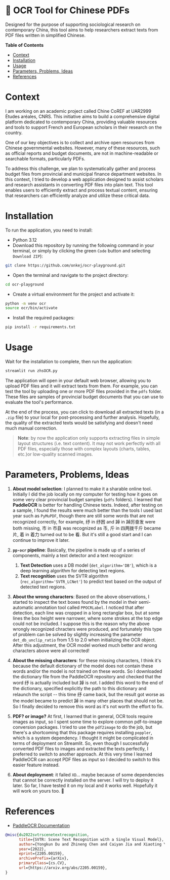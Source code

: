 📄 OCR Tool for Chinese PDFs
============================== 

Designed for the purpose of supporting sociological research on contemporary China, this tool aims to help researchers extract texts from PDF files written in simplified Chinese.


**Table of Contents**
- [Context](#context)
- [Installation](#installation)
- [Usage](#usage)
- [Parameters, Problems, Ideas](#parameters-problems-ideas)
- [References](#references)


# Context
I am working on an academic project called Chine CoREF at UAR2999 Études aréales, CNRS. This initiative aims to build a comprehensive digital platform dedicated to contemporary China, providing valuable resources and tools to support French and European scholars in their research on the country.

One of our key objectives is to collect and archive open resources from Chinese governmental websites. However, many of these resources, such as official reports and budget documents, are not in machine-readable or searchable formats, particularly PDFs. 

To address this challenge, we plan to systematically gather and process budget files from provincial and municipal finance department websites. In this context, I tried to develop a web application designed to assist scholars and research assistants in converting PDF files into plain text. This tool enables users to efficiently extract and process textual content, ensuring that researchers can efficiently analyze and utilize these critical data.

# Installation
To run the application, you need to install:
- Python 3.12
- Download this repository by running the following command in your terminal, or simply by clicking the green `Code` button and selecting `Download ZIP`):
```bash
git clone https://github.com/onkej/ocr-playground.git
```
- Open the terminal and navigate to the project directory:
```bash
cd ocr-playground
```
- Create a virtual environment for the project and activate it:
```bash
python -m venv ocr
source ocr/bin/activate
```
- Install the required packages:
```bash
pip install -r requirements.txt
```

# Usage
Wait for the installation to complete, then run the application:
```bash
streamlit run zhsOCR.py
```

The application will open in your default web browser, allowing you to upload PDF files and it will extract texts from them. For example, you can test the tool by uploading one or more PDF files provided in the `pdfs` folder. These files are samples of provincial budget documents that you can use to evaluate the tool's performance.

At the end of the process, you can click to download all extracted texts (in a `.zip` file) to your local for post-processing and further analysis. Hopefully, the quality of the extracted texts would be satisfying and doesn't need much manual correction.

> **Note**: by now the application only supports extracting files in simple layout structures (i.e. text content). It may not work perfectly with all PDF files, especially those with complex layouts (charts, tables, etc.)or low-quality scanned images. 


# Parameters, Problems, Ideas

1. **About model selection**: I planned to make it a sharable online tool. Initially I did the job locally on my computer for testing how it goes on some very clear provincial budget samples (`pdfs` folders). I learned that **PaddleOCR** is better for handling Chinese texts. Indeed, after testing on a sample, I found the results were much better than the tools I used last year such as `PyMuPDF`, though there are still some words that are not recognized correctly, for example, 纾 in 纾困 and 踔 in 踔厉奋发 were both missing, 市 in 市县 was recognized as 币, 斤 in 四两拨千斤 became 片, 着 in 着力 turned out to be 看. But it's still a good start and I can continue to improve it later.

2. **`pp-ocr` pipeline**: Basically, the pipeline is made up of a series of components, mainly a text detector and a text recognizor:
   1. **Text Detection** uses a DB model (`det_algorithm='DB'`), which is a deep learning algorithm for detecting text regions.  
   2. **Text recognition** uses the SVTR algorithm (`rec_algorithm='SVTR_LCNet'`) to predict text based on the output of detected text regions. 
   
3. **About the wrong characters**: Based on the above observations, I started to inspect the text boxes found by the model in their semi-automatic annotation tool called `PPOCRLabel`. I noticed that after detection, each line was cropped in a long rectanglar box, but at some lines the box height were narrower, where some strokes at the top edge could not be included. I suppose this is the reason why the above wrongly recognized chracters were produced, and fortunately this type of problem can be solved by slightly increasing the parameter `det_db_unclip_ratio` from 1.5 to 2.0 when initializing the OCR object. After this adjustment, the OCR model worked much better and wrong characters above were all corrected!

4. **About the missing characters**: for these missing characters, I think it's because the default dictionary of the model does not contain these words and/or the model is not trained on these words. So I downloaded the dictionary file from the PaddleOCR repository and checked that the word 纾 is actually included but 踔 is not. I added this word to the end of the dictionary, specified explicitly the path to this dictionary and relaunch the script -- this time 纾 came back, but the result got worse as the model became to predict 踔 in many other places that should not be. So I finally decided to remove this word as it's not worth the effort to fix.


5. **PDF? or image?** At first, I learned that in general, OCR tools require images as input, so I spent some time to explore common pdf-to-image conversion packages. I tried to use the `pdf2image` to do the job, but there's a shortcoming that this package requires installing `poppler`, which is a system dependency. I thought it might be complicated in terms of deployment on Streamlit. So, even though I successfully converted PDF files to images and extracted the texts perfectly, I preferred to switch to another approach. At this very time I learned PaddleOCR can accept PDF files as input so I decided to switch to this easier feature instead.

6. **About deployment**: it failed `XD`... maybe because of some dependencies that cannot be correctly installed on the server. I will try to deploy it later. So far, I have tested it on my local and it works well. Hopefully it will work on yours too. 🤪


# References
- [PaddleOCR Documentation](https://paddlepaddle.github.io/PaddleOCR/latest/ppocr/overview.html)
```bibtex
@misc{du2022svtrscenetextrecognition,
      title={SVTR: Scene Text Recognition with a Single Visual Model}, 
      author={Yongkun Du and Zhineng Chen and Caiyan Jia and Xiaoting Yin and Tianlun Zheng and Chenxia Li and Yuning Du and Yu-Gang Jiang},
      year={2022},
      eprint={2205.00159},
      archivePrefix={arXiv},
      primaryClass={cs.CV},
      url={https://arxiv.org/abs/2205.00159}, 
}
```
